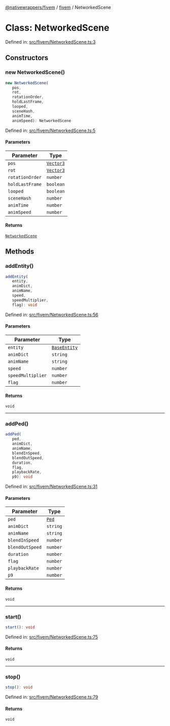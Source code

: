 [@nativewrappers/fivem](../../README.md) / [fivem](../README.md) / NetworkedScene

# Class: NetworkedScene

Defined in: [src/fivem/NetworkedScene.ts:3](https://github.com/nativewrappers/nativewrappers/blob/427b5ee59afa6efb7a0db0f5ab134f700c75b61b/src/fivem/NetworkedScene.ts#L3)

## Constructors

### new NetworkedScene()

```ts
new NetworkedScene(
   pos, 
   rot, 
   rotationOrder, 
   holdLastFrame, 
   looped, 
   sceneHash, 
   animTime, 
   animSpeed): NetworkedScene
```

Defined in: [src/fivem/NetworkedScene.ts:5](https://github.com/nativewrappers/nativewrappers/blob/427b5ee59afa6efb7a0db0f5ab134f700c75b61b/src/fivem/NetworkedScene.ts#L5)

#### Parameters

| Parameter | Type |
| ------ | ------ |
| `pos` | [`Vector3`](Vector3.md) |
| `rot` | [`Vector3`](Vector3.md) |
| `rotationOrder` | `number` |
| `holdLastFrame` | `boolean` |
| `looped` | `boolean` |
| `sceneHash` | `number` |
| `animTime` | `number` |
| `animSpeed` | `number` |

#### Returns

[`NetworkedScene`](NetworkedScene.md)

## Methods

### addEntity()

```ts
addEntity(
   entity, 
   animDict, 
   animName, 
   speed, 
   speedMultiplier, 
   flag): void
```

Defined in: [src/fivem/NetworkedScene.ts:56](https://github.com/nativewrappers/nativewrappers/blob/427b5ee59afa6efb7a0db0f5ab134f700c75b61b/src/fivem/NetworkedScene.ts#L56)

#### Parameters

| Parameter | Type |
| ------ | ------ |
| `entity` | [`BaseEntity`](BaseEntity.md) |
| `animDict` | `string` |
| `animName` | `string` |
| `speed` | `number` |
| `speedMultiplier` | `number` |
| `flag` | `number` |

#### Returns

`void`

***

### addPed()

```ts
addPed(
   ped, 
   animDict, 
   animName, 
   blendInSpeed, 
   blendOutSpeed, 
   duration, 
   flag, 
   playbackRate, 
   p9): void
```

Defined in: [src/fivem/NetworkedScene.ts:31](https://github.com/nativewrappers/nativewrappers/blob/427b5ee59afa6efb7a0db0f5ab134f700c75b61b/src/fivem/NetworkedScene.ts#L31)

#### Parameters

| Parameter | Type |
| ------ | ------ |
| `ped` | [`Ped`](Ped.md) |
| `animDict` | `string` |
| `animName` | `string` |
| `blendInSpeed` | `number` |
| `blendOutSpeed` | `number` |
| `duration` | `number` |
| `flag` | `number` |
| `playbackRate` | `number` |
| `p9` | `number` |

#### Returns

`void`

***

### start()

```ts
start(): void
```

Defined in: [src/fivem/NetworkedScene.ts:75](https://github.com/nativewrappers/nativewrappers/blob/427b5ee59afa6efb7a0db0f5ab134f700c75b61b/src/fivem/NetworkedScene.ts#L75)

#### Returns

`void`

***

### stop()

```ts
stop(): void
```

Defined in: [src/fivem/NetworkedScene.ts:79](https://github.com/nativewrappers/nativewrappers/blob/427b5ee59afa6efb7a0db0f5ab134f700c75b61b/src/fivem/NetworkedScene.ts#L79)

#### Returns

`void`

